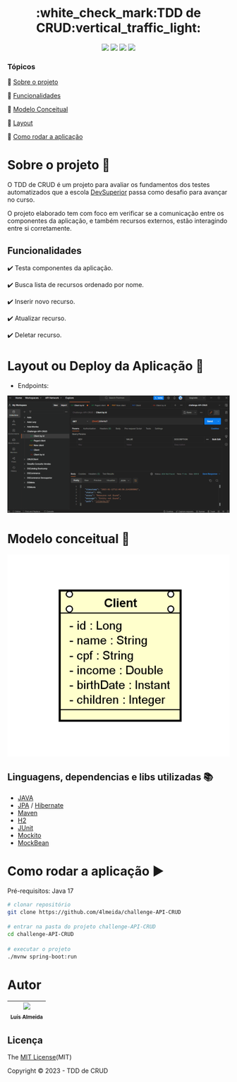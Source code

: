 <h1 align="center"> :white_check_mark:TDD de CRUD:vertical_traffic_light: </h1>
<p align="center">
  <img src="https://img.shields.io/static/v1?label=spring&message=framework&color=blue&style=for-the-badge&logo=SPRING"/>
  <img src="https://img.shields.io/static/v1?label=Postman&message=API management&color=blue&style=for-the-badge&logo=postman"/>
  <img src="https://img.shields.io/static/v1?label=Apache&message=Dependency manager&color=blue&style=for-the-badge&logo=apache"/>
  <img src="http://img.shields.io/static/v1?label=License&message=MIT&color=green&style=for-the-badge"/>
</p>  

### Tópicos 

:small_blue_diamond: [Sobre o projeto](#Sobre-o-projeto-open_file_folder)

:small_blue_diamond: [Funcionalidades](#Funcionalidades)

:small_blue_diamond: [Modelo Conceitual](#Modelo-conceitual-page_with_curl)

:small_blue_diamond: [Layout](#Layoutou-Deploy--da-Aplicação-mag_right)

:small_blue_diamond: [Como rodar a aplicação](#como-rodar-a-aplicação-arrow_forward)

# Sobre o projeto :open_file_folder:

O TDD de CRUD é um projeto para avaliar os fundamentos dos testes automatizados que a escola [DevSuperior](https://devsuperior.com.br/cursos) passa como desafio para avançar no curso.

<p>
O projeto elaborado tem com foco em verificar se a comunicação entre os componentes da aplicação, e também recursos externos, estão interagindo entre si corretamente.
</p>

## Funcionalidades

:heavy_check_mark: Testa componentes da aplicação.

:heavy_check_mark: Busca lista de recursos ordenado por nome.

:heavy_check_mark: Inserir novo recurso.

:heavy_check_mark: Atualizar recurso. 

:heavy_check_mark: Deletar recurso. 

# Layout ou Deploy da Aplicação :mag_right:

- Endpoints:

![](https://github.com/4lmeida/challenge-API-CRUD/blob/main/src/assets/api-crud.gif)

# Modelo conceitual :page_with_curl:
![Modelo Conceitual](https://github.com/4lmeida/challenge-API-CRUD/blob/main/src/assets/diagramaClient.png)

## Linguagens, dependencias e libs utilizadas :books:
- [JAVA](https://www.java.com/pt-BR/)
- [JPA](https://spring.io/projects/spring-data-jpa) / [Hibernate](https://hibernate.org/)
- [Maven](https://maven.apache.org/)
- [H2](https://www.h2database.com/html/main.html)
- [JUnit](https://junit.org/junit5/)
- [Mockito](https://site.mockito.org/)
- [MockBean](https://www.baeldung.com/java-spring-mockito-mock-mockbean)

# Como rodar a aplicação :arrow_forward:

Pré-requisitos: Java 17

```bash
# clonar repositório
git clone https://github.com/4lmeida/challenge-API-CRUD

# entrar na pasta do projeto challenge-API-CRUD
cd challenge-API-CRUD

# executar o projeto
./mvnw spring-boot:run
```
# Autor

| [<img src="https://avatars.githubusercontent.com/u/93017964?v=4" width=115><br><sub>Luís Almeida</sub>](https://github.com/4lmeida) |
| :---: |

## Licença 

The [MIT License]()(MIT)

Copyright :copyright: 2023 - TDD de CRUD
